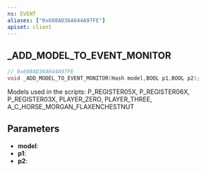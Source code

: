 ```yaml
---
ns: EVENT
aliases: ["0x608AD36A644A97FE"]
apiset: client
---
```

## _ADD_MODEL_TO_EVENT_MONITOR

```c
// 0x608AD36A644A97FE
void _ADD_MODEL_TO_EVENT_MONITOR(Hash model,BOOL p1,BOOL p2);
```

Models used in the scripts: P_REGISTER05X, P_REGISTER06X, P_REGISTER03X, PLAYER_ZERO, PLAYER_THREE, A_C_HORSE_MORGAN_FLAXENCHESTNUT

## Parameters
* **model**:
* **p1**:
* **p2**:




